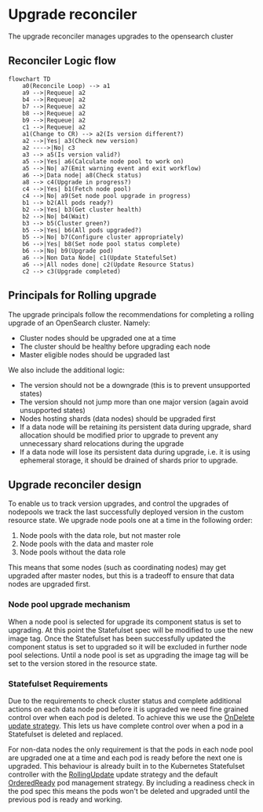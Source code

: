 # Upgrade reconciler

The upgrade reconciler manages upgrades to the opensearch cluster

## Reconciler Logic flow

```mermaid
flowchart TD
    a0(Reconcile Loop) --> a1
    a9 -->|Requeue| a2
    b4 -->|Requeue| a2
    b7 -->|Requeue| a2
    b8 -->|Requeue| a2
    b9 -->|Requeue| a2
    c1 -->|Requeue| a2
    a1(Change to CR) --> a2(Is version different?)
    a2 -->|Yes| a3(Check new version)
    a2 ---->|No| c3
    a3 --> a5(Is version valid?)
    a5 -->|Yes| a6(Calculate node pool to work on)
    a5 -->|No| a7(Emit warning event and exit workflow)
    a6 -->|Data node| a8(Check status)
    a8 --> c4(Upgrade in progress?)
    c4 -->|Yes| b1(Fetch node pool)
    c4 -->|No| a9(Set node pool upgrade in progress)
    b1 --> b2(All pods ready?)
    b2 -->|Yes| b3(Get cluster health)
    b2 -->|No| b4(Wait)
    b3 --> b5(Cluster green?)
    b5 -->|Yes| b6(All pods upgraded?)
    b5 -->|No| b7(Configure cluster appropriately)
    b6 -->|Yes| b8(Set node pool status complete)
    b6 -->|No| b9(Upgrade pod)
    a6 -->|Non Data Node| c1(Update StatefulSet)
    a6 -->|All nodes done| c2(Update Resource Status)
    c2 --> c3(Upgrade completed)
```

## Principals for Rolling upgrade

The upgrade principals follow the recommendations for completing a rolling upgrade of an OpenSearch cluster.  Namely:
 - Cluster nodes should be upgraded one at a time
 - The cluster should be healthy before upgrading each node
 - Master eligible nodes should be upgraded last

We also include the additional logic:
 - The version should not be a downgrade (this is to prevent unsupported states)
 - The version should not jump more than one major version (again avoid unsupported states)
 - Nodes hosting shards (data nodes) should be upgraded first
 - If a data node will be retaining its persistent data during upgrade, shard allocation should be modified prior to upgrade to prevent any unnecessary shard relocations during the upgrade
 - If a data node will lose its persistent data during upgrade, i.e. it is using ephemeral storage, it should be drained of shards prior to upgrade.

## Upgrade reconciler design

To enable us to track version upgrades, and control the upgrades of nodepools we track the last successfully deployed version in the custom resource state.  We upgrade node pools one at a time in the following order:
 1. Node pools with the data role, but not master role
 1. Node pools with the data and master role
 1. Node pools without the data role

This means that some nodes (such as coordinating nodes) may get upgraded after master nodes, but this is a tradeoff to ensure that data nodes are upgraded first.

### Node pool upgrade mechanism

When a node pool is selected for upgrade its component status is set to upgrading.  At this point the Statefulset spec will be modified to use the new image tag.  Once the Statefulset  has been successfully updated the component status is set to upgraded so it will be excluded in further node pool selections.  Until a node pool is set as upgrading the image tag will be set to the version stored in the resource state.
### Statefulset Requirements

Due to the requirements to check cluster status and complete additional actions on each data node pod before it is upgraded we need fine grained control over when each pod is deleted.  To achieve this we use the [OnDelete update strategy](https://kubernetes.io/docs/concepts/workloads/controllers/statefulset/#update-strategies).  This lets us have complete control over when a pod in a Statefulset is deleted and replaced.

For non-data nodes the only requirement is that the pods in each node pool are upgraded one at a time and each pod is ready before the next one is upgraded.  This behaviour is already built in to the Kubernetes Statefulset controller with the [RollingUpdate](https://kubernetes.io/docs/concepts/workloads/controllers/statefulset/#rolling-updates) update strategy and the default [OrderedReady](https://kubernetes.io/docs/concepts/workloads/controllers/statefulset/#orderedready-pod-management) pod management strategy.  By including a readiness check in the pod spec this means the pods won't be deleted and upgraded until the previous pod is ready and working.